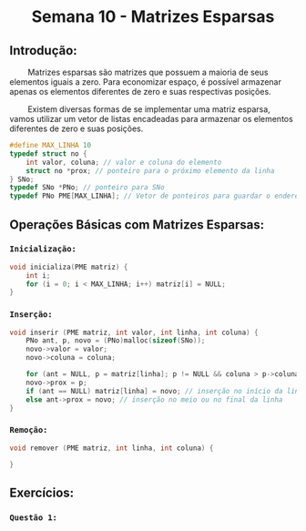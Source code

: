 <h1 align="center"> Semana 10 - Matrizes Esparsas </h1>

## Introdução:
&emsp;&emsp; Matrizes esparsas são matrizes que possuem a maioria de seus elementos iguais a zero. Para economizar espaço, é possível armazenar apenas os elementos diferentes de zero e suas respectivas posições.

&emsp;&emsp; Existem diversas formas de se implementar uma matriz esparsa, vamos utilizar um vetor de listas encadeadas para armazenar os elementos diferentes de zero e suas posições.
~~~c
#define MAX_LINHA 10
typedef struct no {
    int valor, coluna; // valor e coluna do elemento
    struct no *prox; // ponteiro para o próximo elemento da linha
} SNo;
typedef SNo *PNo; // ponteiro para SNo
typedef PNo PME[MAX_LINHA]; // Vetor de ponteiros para guardar o endereço do primeiro nó de cada linha
~~~

## Operações Básicas com Matrizes Esparsas:
### `Inicialização:`
~~~c
void inicializa(PME matriz) {
    int i;
    for (i = 0; i < MAX_LINHA; i++) matriz[i] = NULL;
}
~~~

### `Inserção:`
~~~c
void inserir (PME matriz, int valor, int linha, int coluna) {
    PNo ant, p, novo = (PNo)malloc(sizeof(SNo));
    novo->valor = valor;
    novo->coluna = coluna;

    for (ant = NULL, p = matriz[linha]; p != NULL && coluna > p->coluna; ant = p, p = p->prox); // percorre a linha até encontrar a posição correta
    novo->prox = p;
    if (ant == NULL) matriz[linha] = novo; // inserção no início da linha
    else ant->prox = novo; // inserção no meio ou no final da linha
}
~~~

### `Remoção:`
~~~c
void remover (PME matriz, int linha, int coluna) {

}
~~~






## Exercícios:
### `Questão 1:`